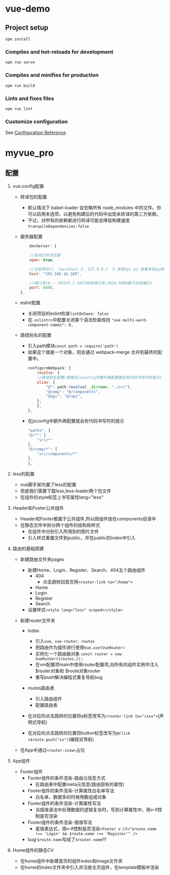 # vue-demo

## Project setup
```
npm install
```

### Compiles and hot-reloads for development
```
npm run serve
```

### Compiles and minifies for production
```
npm run build
```

### Lints and fixes files
```
npm run lint
```

### Customize configuration
See [Configuration Reference](https://cli.vuejs.org/config/).


# myvue_pro
## 配置
1. vue.config配置
    - 转译包的配置
        - 默认情况下 babel-loader 会忽略所有 node_modules 中的文件。你可以启用本选项，以避免构建后的代码中出现未转译的第三方依赖。
        - 不过，对所有的依赖都进行转译可能会降低构建速度
        `transpileDependencies:false`
    - 服务器配置
        ```js
            devServer: {

            //自动打开浏览器
            open: true,

            //主机地址(1. localhost 2. 127.0.0.1  3.本地ip) ps:查看本机ip地址：cmd中ipconfig
            host: "192.168.16.189",

            //端口号(0----65535,1-1023系统端口号,1024-5000属于应用端口)
            port: 8888,
        },
        ```

    - eslint配置
        - 关闭项目的eslint检查`lintOnSave: false`
        - 在`.eslintrc`中配置关闭某个语法检查规则 
        `"vue multi-word-component-names": 0,`

    - 路径别名的配置
        - 引入path模块`const path = require('path')`
        - 如果这个值是一个对象，则会通过 webpack-merge 合并到最终的配置中。
            ```js
            configureWebpack: {
                resolve: {
                //路径别名配置(需要在jsconfig中额外再配置就会有代码书写时的提示)
                alias: {
                    "@": path.resolve(__dirname, "./src"),
                    "@comp": "@/components",
                    "@api": "@/api",
                },
                },
            },
            ```
        - 在jsconfig中额外再配置就会有代码书写时的提示
            ```js
            "paths": {
            "@/*": [
                "src/*"
            ],
            "@/comp/*": [
                "src/components/*"
            ],
            },
            ```

2. less的配置
    - vue脚手架内置了less的配置
    - 但是我们需要下载less,less-loader两个包文件
    - 在组件的style标签上书写属性lang="less"

3. Header和Footer公共组件
    - Header和Footer都属于公共组件,所以把组件放在components目录中
    - 在静态文件中拆分两个组件的结构和样式
        - 在组件中分别引入所用到的图片文件
        - 引入样式重置文件到public，并在public的index中引入
    


4. 路由的基础搭建
    - 新建路由文件夹pages
        - 新建Home、Login、Register、Search、404五个路由组件
            - 404
                - 点击跳转回首页用`<router-link to="/home">`
            - Home
            - Login
            - Register
            - Search
        - 设置样式`<style lang="less" scoped></style>`
    - 新建router文件夹
        - index
            - 引入`vue、vue-router、routes`
            - 把路由作为插件进行使用`Vue.use(VueRouter)`
            - 实例化一个路由器对象 `const router = new VueRouter({routes,});`
            - 在vm配置项main中使用router配置项,向所有的组件实例中注入 $router对象和 $route对象router
            - 重写push解决编程式重复导航bug

        - routes路由表
            - 引入路由组件
            - 配置路由表

        - 在对应的点击跳转的位置将a标签改写为`<router-link to="/xxx">`(声明式导航)
        - 在对应的点击跳转的位置将button标签改写为`@click =$route.push("xx")`(编程式导航)

    - 在App中通过`<router-view>`占位

5. App组件
    - Footer组件
        - Footer组件的条件渲染-路由元信息方式
            - 在路由表中配置meta元信息(路由固有的属性)
        - Footer组件的条件渲染-计算属性白名单写法
            - 白名单，数据多的时候用数组或对象
        - Footer组件的条件渲染-计算属性写法
            - 当插值语法中处理数据的逻辑复杂时，写到计算属性中，用v-if控制是否渲染
        - Footer组件的条件渲染-插值写法
            - 差值表达式，用v-if控制是否渲染`<Footer v-if="$route.name !== 'Login' && $route.name !== 'Register'" /> `
        - bug:`$route.name`写成了`$router.name`!!!

6. Home组件的静态CV
    - 在home组件中新建首页的组件index和image文件夹
    - 在home的index文件夹中引入并注册主页组件，在template模板中渲染